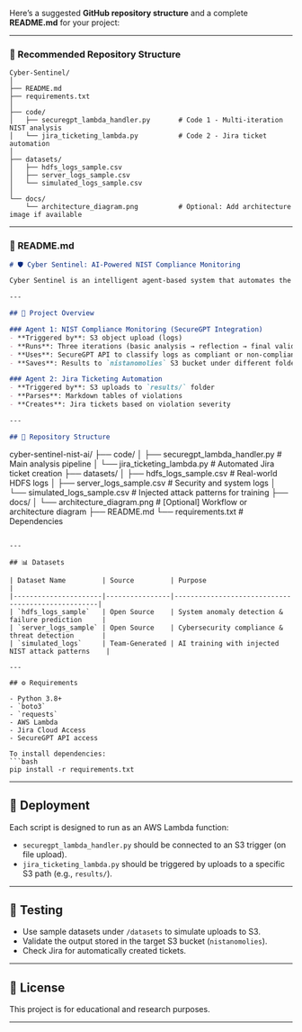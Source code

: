 Here’s a suggested **GitHub repository structure** and a complete **README.md** for your project:

---

### 📁 Recommended Repository Structure

```
Cyber-Sentinel/
│
├── README.md
├── requirements.txt
│
├── code/
│   ├── securegpt_lambda_handler.py       # Code 1 - Multi-iteration NIST analysis
│   └── jira_ticketing_lambda.py          # Code 2 - Jira ticket automation
│
├── datasets/
│   ├── hdfs_logs_sample.csv
│   ├── server_logs_sample.csv
│   └── simulated_logs_sample.csv
│
└── docs/
    └── architecture_diagram.png          # Optional: Add architecture image if available
```

---

### 📄 README.md

```markdown
# 🛡️ Cyber Sentinel: AI-Powered NIST Compliance Monitoring

Cyber Sentinel is an intelligent agent-based system that automates the detection of non-compliant log entries based on NIST cybersecurity standards and auto-creates Jira tickets for high-priority violations. It leverages SecureGPT and AWS Lambda to perform a multi-iteration analysis workflow.

---

## 🧠 Project Overview

### Agent 1: NIST Compliance Monitoring (SecureGPT Integration)
- **Triggered by**: S3 object upload (logs)
- **Runs**: Three iterations (basic analysis → reflection → final validation)
- **Uses**: SecureGPT API to classify logs as compliant or non-compliant across NIST categories
- **Saves**: Results to `nistanomolies` S3 bucket under different folders per iteration

### Agent 2: Jira Ticketing Automation
- **Triggered by**: S3 uploads to `results/` folder
- **Parses**: Markdown tables of violations
- **Creates**: Jira tickets based on violation severity

---

## 📁 Repository Structure

```

cyber-sentinel-nist-ai/
├── code/
│   ├── securegpt\_lambda\_handler.py       # Main analysis pipeline
│   └── jira\_ticketing\_lambda.py          # Automated Jira ticket creation
├── datasets/
│   ├── hdfs\_logs\_sample.csv              # Real-world HDFS logs
│   ├── server\_logs\_sample.csv            # Security and system logs
│   └── simulated\_logs\_sample.csv         # Injected attack patterns for training
├── docs/
│   └── architecture\_diagram.png          # \[Optional] Workflow or architecture diagram
├── README.md
└── requirements.txt                      # Dependencies

````

---

## 📊 Datasets

| Dataset Name         | Source         | Purpose                                           |
|----------------------|----------------|---------------------------------------------------|
| `hdfs_logs_sample`   | Open Source    | System anomaly detection & failure prediction     |
| `server_logs_sample` | Open Source    | Cybersecurity compliance & threat detection       |
| `simulated_logs`     | Team-Generated | AI training with injected NIST attack patterns    |

---

## ⚙️ Requirements

- Python 3.8+
- `boto3`
- `requests`
- AWS Lambda
- Jira Cloud Access
- SecureGPT API access

To install dependencies:
```bash
pip install -r requirements.txt
````

---

## 🚀 Deployment

Each script is designed to run as an AWS Lambda function:

* `securegpt_lambda_handler.py` should be connected to an S3 trigger (on file upload).
* `jira_ticketing_lambda.py` should be triggered by uploads to a specific S3 path (e.g., `results/`).

---

## 🧪 Testing

* Use sample datasets under `/datasets` to simulate uploads to S3.
* Validate the output stored in the target S3 bucket (`nistanomolies`).
* Check Jira for automatically created tickets.

---

## 📜 License

This project is for educational and research purposes.

---
